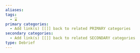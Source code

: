 ```yaml
---
aliases: 
tags:
  - ⌛
primary categories:
  - Add link(s) [[]] back to related PRIMARY categories
secondary categories:
  - Add link(s) [[]] back to related SECONDARY categories
type: Debrief
---
```


